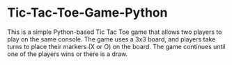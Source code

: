 # Tic-Tac-Toe-Game-Python
This is a simple Python-based Tic Tac Toe game that allows two players to play on the same console. The game uses a 3x3 board, and players take turns to place their markers (X or O) on the board. The game continues until one of the players wins or there is a draw.
